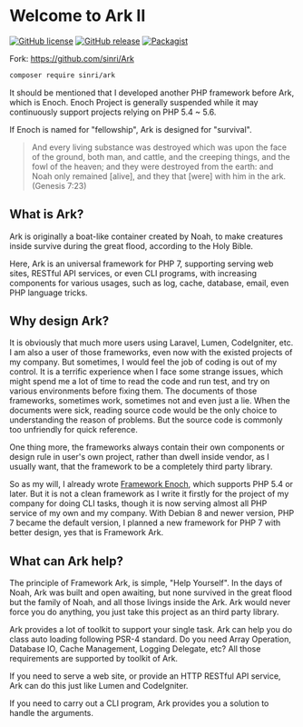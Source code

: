 # Welcome to Ark II

[![GitHub license](https://img.shields.io/badge/license-MIT-blue.svg)](https://raw.githubusercontent.com/sinri/Ark/master/LICENSE) 
[![GitHub release](https://img.shields.io/github/release/sinri/Ark.svg)](https://github.com/sinri/Ark/releases)
[![Packagist](https://img.shields.io/packagist/v/sinri/ark.svg)](https://packagist.org/packages/sinri/ark) 

Fork: https://github.com/sinri/Ark

```bash
composer require sinri/ark
```

It should be mentioned that I developed another PHP framework before Ark, which is Enoch.
Enoch Project is generally suspended while it may continuously support projects relying on PHP 5.4 ~ 5.6.

If Enoch is named for "fellowship", Ark is designed for "survival".

> And every living substance was destroyed which was upon the face of the ground, both man, and cattle, and the creeping things, and the fowl of the heaven; and they were destroyed from the earth: and Noah only remained [alive], and they that [were] with him in the ark. (Genesis 7:23)

## What is Ark? 

Ark is originally a boat-like container created by Noah, 
to make creatures inside survive during the great flood, 
according to the Holy Bible. 

Here, Ark is an universal framework for PHP 7, 
supporting serving web sites, RESTful API services, or even CLI programs,
with increasing components for various usages, such as log, cache, database, email, even PHP language tricks.

## Why design Ark?

It is obviously that much more users using Laravel, Lumen, CodeIgniter, etc.
I am also a user of those frameworks, even now with the existed projects of my company.
But sometimes, I would feel the job of coding is out of my control.
It is a terrific experience when I face some strange issues, 
which might spend me a lot of time to read the code and run test, and try on various environments before fixing them.
The documents of those frameworks, sometimes work, sometimes not and even just a lie. 
When the documents were sick, reading source code would be the only choice to understanding the reason of problems.
But the source code is commonly too unfriendly for quick reference.

One thing more, the frameworks always contain their own components or design rule in user's own project, 
rather than dwell inside vendor, as I usually want, that the framework to be a completely third party library.

So as my will, I already wrote [Framework Enoch](https://github.com/sinri/enoch), which supports PHP 5.4 or later.
But it is not a clean framework as I write it firstly for the project of my company for doing CLI tasks,
though it is now serving almost all PHP service of my own and my company.
With Debian 8 and newer version, PHP 7 became the default version, 
I planned a new framework for PHP 7 with better design, yes that is Framework Ark.  

## What can Ark help?

The principle of Framework Ark, is simple, "Help Yourself".
In the days of Noah, Ark was built and open awaiting, but none survived in the great flood but the family of Noah,
and all those livings inside the Ark.
Ark would never force you do anything, you just take this project as an third party library.

Ark provides a lot of toolkit to support your single task. 
Ark can help you do class auto loading following PSR-4 standard.
Do you need Array Operation, Database IO, Cache Management, Logging Delegate, etc? 
All those requirements are supported by toolkit of Ark.

If you need to serve a web site, or provide an HTTP RESTful API service, 
Ark can do this just like Lumen and CodeIgniter.

If you need to carry out a CLI program, Ark provides you a solution to handle the arguments.


 
